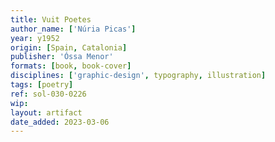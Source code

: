 ```yaml
---
title: Vuit Poetes
author_name: ['Núria Picas']
year: y1952
origin: [Spain, Catalonia]
publisher: 'Óssa Menor'
formats: [book, book-cover]
disciplines: ['graphic-design', typography, illustration]
tags: [poetry]
ref: sol-030-0226
wip:
layout: artifact
date_added: 2023-03-06
---
```

